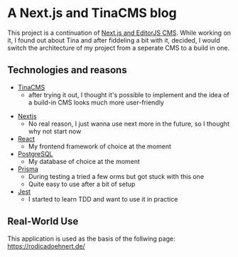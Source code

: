 # A Next.js and TinaCMS blog

This project is a continuation of [Next.js and EditorJS CMS](https://github.com/Jak-Ch-ll/editor_cms). While working on it, I found out about Tina and after fiddeling a bit with it, decided, I would switch the architecture of my project from a seperate CMS to a build in one.

## Technologies and reasons
- [TinaCMS](https://tina.io/)
  - after trying it out, I thought it's possible to implement and the idea of a build-in CMS looks much more user-friendly
* [Nextjs](https://nextjs.org/)
  * No real reason, I just wanna use next more in the future, so I thought why not start now
* [React](https://reactjs.org/)
  * My frontend framework of choice at the moment
* [PostgreSQL](https://www.postgresql.org/)
  * My database of choice at the moment
* [Prisma](https://www.prisma.io/)
  * During testing a tried a few orms but got stuck with this one
  * Quite easy to use after a bit of setup
* [Jest](https://jestjs.io/)
  * I started to learn TDD and want to use it in practice

## Real-World Use
This application is used as the basis of the follwing page: https://rodicadoehnert.de/

